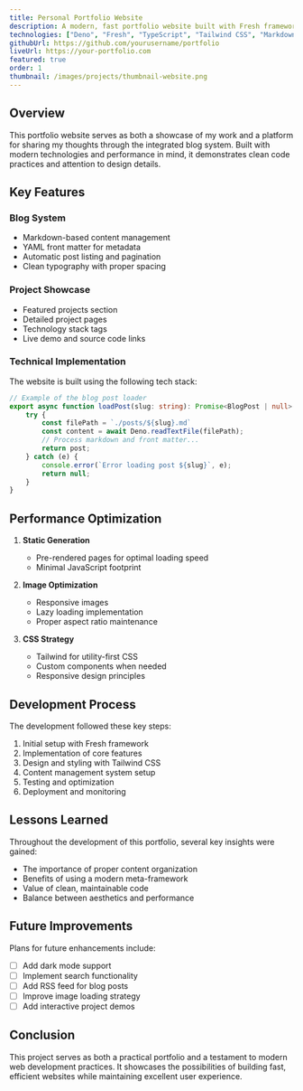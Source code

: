 ```yaml
---
title: Personal Portfolio Website
description: A modern, fast portfolio website built with Fresh framework and Deno, featuring a blog, project showcase, and clean design
technologies: ["Deno", "Fresh", "TypeScript", "Tailwind CSS", "Markdown"]
githubUrl: https://github.com/yourusername/portfolio
liveUrl: https://your-portfolio.com
featured: true
order: 1
thumbnail: /images/projects/thumbnail-website.png
---
```


## Overview

This portfolio website serves as both a showcase of my work and a platform for sharing my thoughts through the integrated blog system. Built with modern technologies and performance in mind, it demonstrates clean code practices and attention to design details.

## Key Features

### Blog System
- Markdown-based content management
- YAML front matter for metadata
- Automatic post listing and pagination
- Clean typography with proper spacing

### Project Showcase
- Featured projects section
- Detailed project pages
- Technology stack tags
- Live demo and source code links

### Technical Implementation

The website is built using the following tech stack:

```typescript
// Example of the blog post loader
export async function loadPost(slug: string): Promise<BlogPost | null> {
    try {
        const filePath = `./posts/${slug}.md`    
        const content = await Deno.readTextFile(filePath);
        // Process markdown and front matter...
        return post;   
    } catch (e) {
        console.error(`Error loading post ${slug}`, e);
        return null;
    }
}
```

## Performance Optimization

1. **Static Generation**
   - Pre-rendered pages for optimal loading speed
   - Minimal JavaScript footprint

2. **Image Optimization**
   - Responsive images
   - Lazy loading implementation
   - Proper aspect ratio maintenance

3. **CSS Strategy**
   - Tailwind for utility-first CSS
   - Custom components when needed
   - Responsive design principles

## Development Process

The development followed these key steps:

1. Initial setup with Fresh framework
2. Implementation of core features
3. Design and styling with Tailwind CSS
4. Content management system setup
5. Testing and optimization
6. Deployment and monitoring

## Lessons Learned

Throughout the development of this portfolio, several key insights were gained:

- The importance of proper content organization
- Benefits of using a modern meta-framework
- Value of clean, maintainable code
- Balance between aesthetics and performance

## Future Improvements

Plans for future enhancements include:

- [ ] Add dark mode support
- [ ] Implement search functionality
- [ ] Add RSS feed for blog posts
- [ ] Improve image loading strategy
- [ ] Add interactive project demos

## Conclusion

This project serves as both a practical portfolio and a testament to modern web development practices. It showcases the possibilities of building fast, efficient websites while maintaining excellent user experience.
